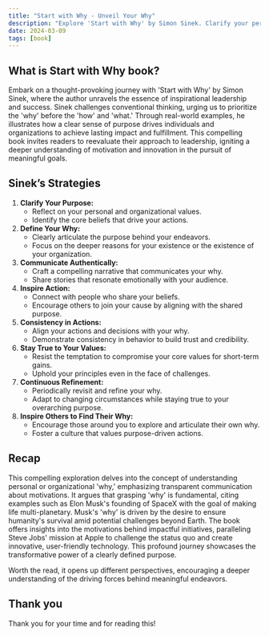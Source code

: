 ```yaml
---
title: "Start with Why - Unveil Your Why"
description: "Explore 'Start with Why' by Simon Sinek. Clarify your personal purpose, inspire meaningful action, and redefine success with this insightful guide."
date: 2024-03-09
tags: [book]
---
```


## What is Start with Why book?

Embark on a thought-provoking journey with 'Start with Why' by Simon Sinek, where the author unravels the essence of inspirational leadership and success. Sinek challenges conventional thinking, urging us to prioritize the 'why' before the 'how' and 'what.' Through real-world examples, he illustrates how a clear sense of purpose drives individuals and organizations to achieve lasting impact and fulfillment. This compelling book invites readers to reevaluate their approach to leadership, igniting a deeper understanding of motivation and innovation in the pursuit of meaningful goals.

## Sinek’s Strategies

1. **Clarify Your Purpose:**
   - Reflect on your personal and organizational values.
   - Identify the core beliefs that drive your actions.
2. **Define Your Why:**
   - Clearly articulate the purpose behind your endeavors.
   - Focus on the deeper reasons for your existence or the existence of your organization.
3. **Communicate Authentically:**
   - Craft a compelling narrative that communicates your why.
   - Share stories that resonate emotionally with your audience.
4. **Inspire Action:**
   - Connect with people who share your beliefs.
   - Encourage others to join your cause by aligning with the shared purpose.
5. **Consistency in Actions:**
   - Align your actions and decisions with your why.
   - Demonstrate consistency in behavior to build trust and credibility.
6. **Stay True to Your Values:**
   - Resist the temptation to compromise your core values for short-term gains.
   - Uphold your principles even in the face of challenges.
7. **Continuous Refinement:**
   - Periodically revisit and refine your why.
   - Adapt to changing circumstances while staying true to your overarching purpose.
8. **Inspire Others to Find Their Why:**
   - Encourage those around you to explore and articulate their own why.
   - Foster a culture that values purpose-driven actions.

## Recap

This compelling exploration delves into the concept of understanding personal or organizational 'why,' emphasizing transparent communication about motivations. It argues that grasping 'why' is fundamental, citing examples such as Elon Musk's founding of SpaceX with the goal of making life multi-planetary. Musk's 'why' is driven by the desire to ensure humanity's survival amid potential challenges beyond Earth. The book offers insights into the motivations behind impactful initiatives, paralleling Steve Jobs' mission at Apple to challenge the status quo and create innovative, user-friendly technology. This profound journey showcases the transformative power of a clearly defined purpose.

Worth the read, it opens up different perspectives, encouraging a deeper understanding of the driving forces behind meaningful endeavors.

## Thank you

Thank you for your time and for reading this!
